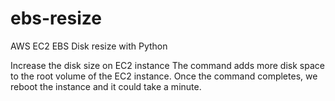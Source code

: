 # ebs-resize
AWS EC2 EBS Disk resize with Python

Increase the disk size on EC2 instance
The command adds more disk space to the root volume of the EC2 instance. Once the command completes, we reboot the instance and it could take a minute.

